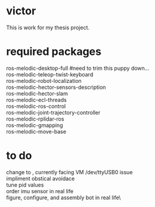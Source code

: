# victor
This is work for my thesis project.

# required packages
ros-melodic-desktop-full #need to trim this puppy down...\
ros-melodic-teleop-twist-keyboard\
ros-melodic-robot-localization\
ros-melodic-hector-sensors-description\
ros-melodic-hector-slam\
ros-melodic-ecl-threads\
ros-melodic-ros-control\
ros-melodic-joint-trajectory-controller\
ros-melodic-rplidar-ros\
ros-melodic-gmapping\
ros-melodic-move-base

# to do
change <arg name="laser" default="sim"/> to <arg name="laser" default="rplidar"/>, currently facing VM /dev/ttyUSB0 issue\
impliment obstical avoidace\
tune pid values\
order imu sensor in real life\
figure, configure, and assembly bot in real life\
